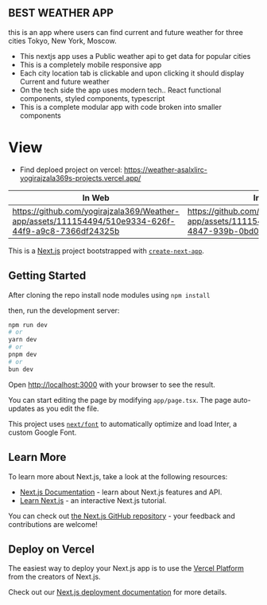 ## BEST WEATHER APP

this is an app where users can find current and future weather for three cities Tokyo, New York, Moscow. 
- This nextjs app uses a Public weather api to get data for popular cities
- This is a completely mobile responsive app
- Each city location tab is clickable and upon clicking it should display Current and future weather
- On the tech side the app uses modern tech.. React functional components, styled components, typescript
- This is a complete modular app with code broken into smaller components


# View
- Find deploed project on vercel: https://weather-asalxlirc-yogirajzala369s-projects.vercel.app/

| In Web | In Mobile |
| ------------- | ------------- |
| https://github.com/yogirajzala369/Weather-app/assets/111154494/510e9334-626f-44f9-a9c8-7366df24325b | https://github.com/yogirajzala369/Weather-app/assets/111154494/24e8b7e0-6b2b-4847-939b-0bd039bd96f2 | ![Screenshot 2024-06-20 at 11 42 31 PM](https://github.com/yogirajzala369/Weather-app/assets/111154494/682a9095-b2b8-4dd0-a689-4e5abeb8be52) | ![Screenshot 2024-06-20 at 11 42 47 PM](https://github.com/yogirajzala369/Weather-app/assets/111154494/aa1f429f-bbeb-4c34-9944-2c3373694c06) |






This is a [Next.js](https://nextjs.org/) project bootstrapped with [`create-next-app`](https://github.com/vercel/next.js/tree/canary/packages/create-next-app).

## Getting Started

After cloning the repo install node modules using `npm install`

then, run the development server:

```bash
npm run dev
# or
yarn dev
# or
pnpm dev
# or
bun dev
```

Open [http://localhost:3000](http://localhost:3000) with your browser to see the result.

You can start editing the page by modifying `app/page.tsx`. The page auto-updates as you edit the file.

This project uses [`next/font`](https://nextjs.org/docs/basic-features/font-optimization) to automatically optimize and load Inter, a custom Google Font.

## Learn More

To learn more about Next.js, take a look at the following resources:

- [Next.js Documentation](https://nextjs.org/docs) - learn about Next.js features and API.
- [Learn Next.js](https://nextjs.org/learn) - an interactive Next.js tutorial.

You can check out [the Next.js GitHub repository](https://github.com/vercel/next.js/) - your feedback and contributions are welcome!

## Deploy on Vercel

The easiest way to deploy your Next.js app is to use the [Vercel Platform](https://vercel.com/new?utm_medium=default-template&filter=next.js&utm_source=create-next-app&utm_campaign=create-next-app-readme) from the creators of Next.js.

Check out our [Next.js deployment documentation](https://nextjs.org/docs/deployment) for more details.
